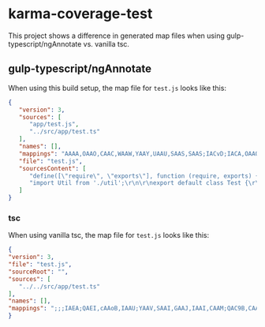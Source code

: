 # karma-coverage-test
This project shows a difference in generated map files when using gulp-typescript/ngAnnotate vs. vanilla tsc.

## gulp-typescript/ngAnnotate
When using this build setup, the map file for `test.js` looks like this:

```json
{
   "version": 3,
   "sources": [
      "app/test.js",
      "../src/app/test.ts"
   ],
   "names": [],
   "mappings": "AAAA,OAAO,CAAC,WAAW,YAAY,UAAU,SAAS,SAAS;IACvD;IACA,OAAO,eAAe,SAAS,cAAc,EAAE,OAAO;;qCCA1D,IAAA,sBAAA,YAAA;QAEI,SAAA,KAAoB,MAAU;YAAV,KAAA,OAAA;;QAGpB,KAAA,UAAA,aAAA,UAAW,MAAa;YACpB,OAAO,KAAK,KAAK,WAAW;;QAEpC,OAAA;;IDEI,QAAQ,UAAU;ICAtB,QAAQ,OAAO,WAAW,WAAW,QAAQ;;ADG7C",
   "file": "test.js",
   "sourcesContent": [
      "define([\"require\", \"exports\"], function (require, exports) {\n    \"use strict\";\n    Object.defineProperty(exports, \"__esModule\", { value: true });\n    var Test = /** @class */ (function () {\n        function Test(Util) {\n            this.Util = Util;\n        }\n        Test.prototype.returnFive = function (doIt) {\n            return this.Util.returnFive(doIt);\n        };\n        return Test;\n    }());\n    exports.default = Test;\n    angular.module('testMod').controller('test', Test);\n});\n",
      "import Util from './util';\r\n\r\nexport default class Test {\r\n\r\n    constructor(private Util: Util) {\r\n    }\r\n\r\n    returnFive(doIt: boolean): number {\r\n        return this.Util.returnFive(doIt);\r\n    }\r\n}\r\n\r\nangular.module('testMod').controller('test', Test);\r\n"
   ]
}
```

### tsc
When using vanilla tsc, the map file for `test.js` looks like this:

```json
{
"version": 3,
"file": "test.js",
"sourceRoot": "",
"sources": [
   "../../src/app/test.ts"
],
"names": [],
"mappings": ";;;IAEA;QAEI,cAAoB,IAAU;YAAV,SAAI,GAAJ,IAAI,CAAM;QAC9B,CAAC;QAED,yBAAU,GAAV,UAAW,IAAa;YACpB,MAAM,CAAC,IAAI,CAAC,IAAI,CAAC,UAAU,CAAC,IAAI,CAAC,CAAC;QACtC,CAAC;QACL,WAAC;IAAD,CAAC,AARD,IAQC;;IAED,OAAO,CAAC,MAAM,CAAC,SAAS,CAAC,CAAC,UAAU,CAAC,MAAM,EAAE,IAAI,CAAC,CAAC"
}
```
